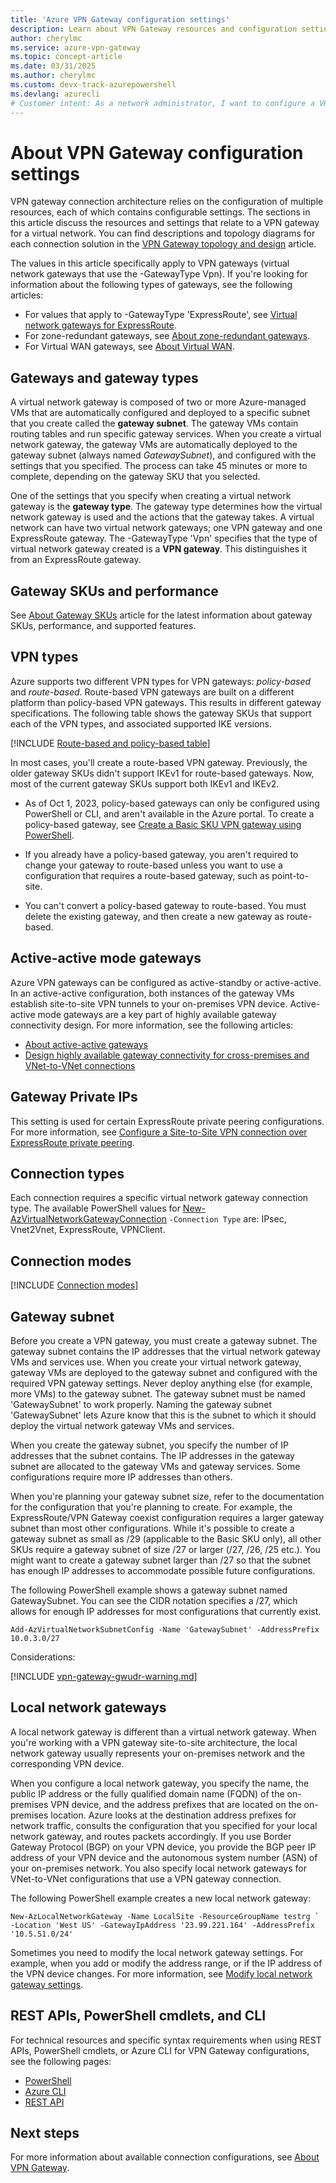 ```yaml
---
title: 'Azure VPN Gateway configuration settings'
description: Learn about VPN Gateway resources and configuration settings.
author: cherylmc
ms.service: azure-vpn-gateway
ms.topic: concept-article
ms.date: 03/31/2025
ms.author: cherylmc 
ms.custom: devx-track-azurepowershell
ms.devlang: azurecli
# Customer intent: As a network administrator, I want to configure a VPN gateway for a virtual network, so that I can establish secure site-to-site connections between on-premises networks and Azure resources.
---
```

# About VPN Gateway configuration settings

VPN gateway connection architecture relies on the configuration of multiple resources, each of which contains configurable settings. The sections in this article discuss the resources and settings that relate to a VPN gateway for a virtual network. You can find descriptions and topology diagrams for each connection solution in the [VPN Gateway topology and design](design.md) article.

The values in this article specifically apply to VPN gateways (virtual network gateways that use the -GatewayType Vpn). If you're looking for information about the following types of gateways, see the following articles:

* For values that apply to -GatewayType 'ExpressRoute', see [Virtual network gateways for ExpressRoute](../expressroute/expressroute-about-virtual-network-gateways.md).
* For zone-redundant gateways, see [About zone-redundant gateways](about-zone-redundant-vnet-gateways.md).
* For Virtual WAN gateways, see [About Virtual WAN](../virtual-wan/virtual-wan-about.md).

## <a name="gwtype"></a>Gateways and gateway types

A virtual network gateway is composed of two or more Azure-managed VMs that are automatically configured and deployed to a specific subnet that you create called the **gateway subnet**. The gateway VMs contain routing tables and run specific gateway services. When you create a virtual network gateway, the gateway VMs are automatically deployed to the gateway subnet (always named *GatewaySubnet*), and configured with the settings that you specified. The process can take 45 minutes or more to complete, depending on the gateway SKU that you selected.

One of the settings that you specify when creating a virtual network gateway is the **gateway type**. The gateway type determines how the virtual network gateway is used and the actions that the gateway takes. A virtual network can have two virtual network gateways; one VPN gateway and one ExpressRoute gateway. The -GatewayType 'Vpn' specifies that the type of virtual network gateway created is a **VPN gateway**. This distinguishes it from an ExpressRoute gateway.

## <a name="gwsku"></a>Gateway SKUs and performance

See [About Gateway SKUs](about-gateway-skus.md) article for the latest information about gateway SKUs, performance, and supported features.

## <a name="vpntype"></a>VPN types

Azure supports two different VPN types for VPN gateways: *policy-based* and *route-based*. Route-based VPN gateways are built on a different platform than policy-based VPN gateways. This results in different gateway specifications. The following table shows the gateway SKUs that support each of the VPN types, and associated supported IKE versions.

[!INCLUDE [Route-based and policy-based table](../../includes/vpn-gateway-vpn-type-table.md)]

In most cases, you'll create a route-based VPN gateway. Previously, the older gateway SKUs didn't support IKEv1 for route-based gateways. Now, most of the current gateway SKUs support both IKEv1 and IKEv2.

* As of Oct 1, 2023, policy-based gateways can only be configured using PowerShell or CLI, and aren't available in the Azure portal. To create a policy-based gateway, see [Create a Basic SKU VPN gateway using PowerShell](create-gateway-basic-sku-powershell.md).

* If you already have a policy-based gateway, you aren't required to change your gateway to route-based unless you want to use a configuration that requires a route-based gateway, such as point-to-site.
* You can't convert a policy-based gateway to route-based. You must delete the existing gateway, and then create a new gateway as route-based.

## <a name="active"></a>Active-active mode gateways

Azure VPN gateways can be configured as active-standby or active-active. In an active-active configuration, both instances of the gateway VMs establish site-to-site VPN tunnels to your on-premises VPN device. Active-active mode gateways are a key part of highly available gateway connectivity design. For more information, see the following articles:

* [About active-active gateways](about-active-active-gateways.md)
* [Design highly available gateway connectivity for cross-premises and VNet-to-VNet connections](vpn-gateway-highlyavailable.md)

## Gateway Private IPs

This setting is used for certain ExpressRoute private peering configurations. For more information, see [Configure a Site-to-Site VPN connection over ExpressRoute private peering](site-to-site-vpn-private-peering.md).

## <a name="connectiontype"></a>Connection types

Each connection requires a specific virtual network gateway connection type. The available PowerShell values for [New-AzVirtualNetworkGatewayConnection](/powershell/module/az.network/new-azvirtualnetworkgatewayconnection) `-Connection Type` are: IPsec, Vnet2Vnet, ExpressRoute, VPNClient.

## <a name="connectionmode"></a>Connection modes

[!INCLUDE [Connection modes](../../includes/vpn-gateway-connection-mode-include.md)]

## <a name="gwsub"></a>Gateway subnet

Before you create a VPN gateway, you must create a gateway subnet. The gateway subnet contains the IP addresses that the virtual network gateway VMs and services use. When you create your virtual network gateway, gateway VMs are deployed to the gateway subnet and configured with the required VPN gateway settings. Never deploy anything else (for example, more VMs) to the gateway subnet. The gateway subnet must be named 'GatewaySubnet' to work properly. Naming the gateway subnet 'GatewaySubnet' lets Azure know that this is the subnet to which it should deploy the virtual network gateway VMs and services.

When you create the gateway subnet, you specify the number of IP addresses that the subnet contains. The IP addresses in the gateway subnet are allocated to the gateway VMs and gateway services. Some configurations require more IP addresses than others.

When you're planning your gateway subnet size, refer to the documentation for the configuration that you're planning to create. For example, the ExpressRoute/VPN Gateway coexist configuration requires a larger gateway subnet than most other configurations. While it's possible to create a gateway subnet as small as /29 (applicable to the Basic SKU only), all other SKUs require a gateway subnet of size /27 or larger (/27, /26, /25 etc.). You might want to create a gateway subnet larger than /27 so that the subnet has enough IP addresses to accommodate possible future configurations.

The following PowerShell example shows a gateway subnet named GatewaySubnet. You can see the CIDR notation specifies a /27, which allows for enough IP addresses for most configurations that currently exist.

```azurepowershell-interactive
Add-AzVirtualNetworkSubnetConfig -Name 'GatewaySubnet' -AddressPrefix 10.0.3.0/27
```

Considerations:

[!INCLUDE [vpn-gateway-gwudr-warning.md](../../includes/vpn-gateway-gwudr-warning.md)]

## <a name="lng"></a>Local network gateways

A local network gateway is different than a virtual network gateway. When you're working with a VPN gateway site-to-site architecture, the local network gateway usually represents your on-premises network and the corresponding VPN device.

When you configure a local network gateway, you specify the name, the public IP address or the fully qualified domain name (FQDN) of the on-premises VPN device, and the address prefixes that are located on the on-premises location. Azure looks at the destination address prefixes for network traffic, consults the configuration that you specified for your local network gateway, and routes packets accordingly. If you use Border Gateway Protocol (BGP) on your VPN device, you provide the BGP peer IP address of your VPN device and the autonomous system number (ASN) of your on-premises network. You also specify local network gateways for VNet-to-VNet configurations that use a VPN gateway connection.

The following PowerShell example creates a new local network gateway:

```azurepowershell-interactive
New-AzLocalNetworkGateway -Name LocalSite -ResourceGroupName testrg `
-Location 'West US' -GatewayIpAddress '23.99.221.164' -AddressPrefix '10.5.51.0/24'
```

Sometimes you need to modify the local network gateway settings. For example, when you add or modify the address range, or if the IP address of the VPN device changes. For more information, see [Modify local network gateway settings](vpn-gateway-modify-local-network-gateway-portal.md).

## <a name="resources"></a>REST APIs, PowerShell cmdlets, and CLI

For technical resources and specific syntax requirements when using REST APIs, PowerShell cmdlets, or Azure CLI for VPN Gateway configurations, see the following pages:

* [PowerShell](/powershell/module/az.network#vpn)
* [Azure CLI](/cli/azure/network/vnet-gateway)
* [REST API](/rest/api/network/virtualnetworkgateways)

## Next steps

For more information about available connection configurations, see [About VPN Gateway](vpn-gateway-about-vpngateways.md).
